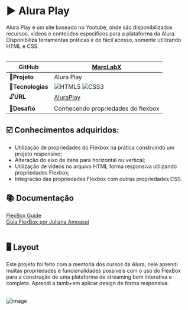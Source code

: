 <h1>▶️ Alura Play</h1>
Alura Play é um site baseado no Youtube, onde são disponibilizados recursos, vídeos e conteúdos específicos para a plataforma da Alura. Disponibiliza ferramentas práticas e de fácil acesso, somente utilizando HTML e CSS. <br><br>


| GitHub | <a href="https://github.com/MarcLabX/">MarcLabX</a>  |
|---|---|
|📑**Projeto** | Alura Play |
|🎃**Tecnologias** | ![HTML5](https://img.shields.io/badge/HTML5-E34F26?style=for-the-badge&logo=html5&logoColor=white) ![CSS3](https://img.shields.io/badge/CSS3-1572B6?style=for-the-badge&logo=css3&logoColor=white) |
|🔓**URL** | [AluraPlay](https://alura-play-xi-bay.vercel.app/) |
|🚀**Desafio** | Conhecendo propriedades do flexbox |

<h2>☑️ Conhecimentos adquiridos:</h2>
<ul>
        <li>Utilização de propriedades do Flexbox na prática construindo um projeto responsivo;</li>
        <li>Alteração do eixo de itens para horizontal ou vertical;</li>
        <li>Utilização de vídeos no arquivo HTML forma responsiva utilizando propriedades Flexbox;</li>
        <li>Integração das propriedades Flexbox com outras propriedades CSS.</h2></li>     
</ul>

<h2>📚 Documentação</h2>
<a href="https://css-tricks.com/snippets/css/a-guide-to-flexbox/" target="_blank">FlexBox Guide</a> <br>
<a href="https://www.alura.com.br/artigos/css-guia-do-flexbox?gclid=Cj0KCQjw39uYBhCLARIsAD_SzMQMc9nQqaj-Su5TxxSdEYkzuV9HLOVi05c1PGYWvI75QPbxgJhRC90aAnZtEALw_wcB" target="_blank">Guia FlexBox por Juliana Amoasei</a> <br><br>

<h2>🖥️ Layout</h2>
Este projeto foi feito com a mentoria dos cursos da Alura, nele aprendi muitas propriedades e funcionalidades possíveis com o uso do FlexBox para a construção de uma plataforma de streaming bem interativa e completa. Aprendi a tamb+em aplicar design de forma responsiva.<br><br>


![image](https://github.com/user-attachments/assets/867248d4-237a-48f6-8546-60a67320b514)


